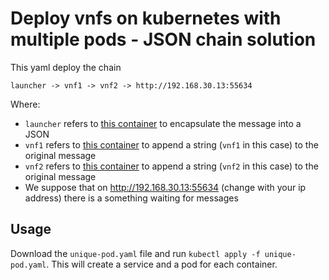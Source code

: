 # Deploy vnfs on kubernetes with multiple pods - JSON chain solution
This yaml deploy the chain

    launcher -> vnf1 -> vnf2 -> http://192.168.30.13:55634

Where:
 - `launcher` refers to [this container](https://hub.docker.com/r/augugrumi/launchervnf/) to encapsulate the message into a JSON
 - `vnf1` refers to [this container](https://hub.docker.com/r/augugrumi/addervnf/) to append a string (`vnf1` in this case) to
 the original message
 - `vnf2` refers to [this container](https://hub.docker.com/r/augugrumi/addervnf/) to append a string (`vnf2` in this case) to
 the original message
 - We suppose that on http://192.168.30.13:55634 (change with your ip address) there is a something waiting for messages
 
## Usage
Download the `unique-pod.yaml` file and run `kubectl apply -f unique-pod.yaml`. This will create a service and a pod for each
container.
